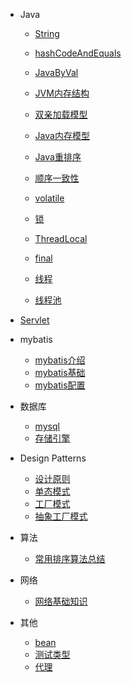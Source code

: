 * Java
  * [String](/java/base/String.md)
  * [hashCodeAndEquals](/java/base/hashCodeAndEquals.md)
  * [JavaByVal](/java/base/JavaByVal.md)

  * [JVM内存结构](/java/jvm/jvmmemorystructure.md)
  * [双亲加载模型](/java/jvm/classLoader.md)
  
  * [Java内存模型](/java/concurrence/javamemorymodel.md)
  * [Java重排序](/java/concurrence/javareorder.md)
  * [顺序一致性](/java/concurrence/ordinalconsistency.md)
  * [volatile](/java/concurrence/volatile.md)
  * [锁](/java/concurrence/lock.md)
  * [ThreadLocal](/java/concurrence/ThreadLocal.md)
  * [final](/java/concurrence/final.md)
  * [线程](/java/concurrence/thread.md)
  * [线程池](/java/concurrence/executor.md)

* [Servlet](/structure/servlet.md)

* mybatis
  * [mybatis介绍](/structure/mybatisIntroduction.md)
  * [mybatis基础](/structure/mybatisBase.md)
  * [mybatis配置](/structure/mybatisConfig.md)

* 数据库
  * [mysql](/database/mysql.md)
  * [存储引擎](/database/storeEngine.md)

* Design Patterns
  * [设计原则](/design/philosophy.md)
  * [单态模式](/design/singleton.md)
  * [工厂模式](/design/factory.md)
  * [抽象工厂模式](/design/abstractFactory.md)

* 算法
  * [常用排序算法总结](/algorithm/algorithmSummary.md)

* 网络
  * [网络基础知识](/network/network.md)

* 其他
  * [bean](/other/bean.md)
  * [测试类型](/other/testType.md)
  * [代理](/other/proxy.md)